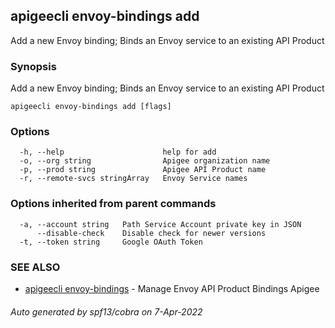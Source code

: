 ## apigeecli envoy-bindings add

Add a new Envoy binding; Binds an Envoy service to an existing API Product

### Synopsis

Add a new Envoy binding; Binds an Envoy service to an existing API Product

```
apigeecli envoy-bindings add [flags]
```

### Options

```
  -h, --help                      help for add
  -o, --org string                Apigee organization name
  -p, --prod string               Apigee API Product name
  -r, --remote-svcs stringArray   Envoy Service names
```

### Options inherited from parent commands

```
  -a, --account string   Path Service Account private key in JSON
      --disable-check    Disable check for newer versions
  -t, --token string     Google OAuth Token
```

### SEE ALSO

* [apigeecli envoy-bindings](apigeecli_envoy-bindings.md)	 - Manage Envoy API Product Bindings Apigee

###### Auto generated by spf13/cobra on 7-Apr-2022
